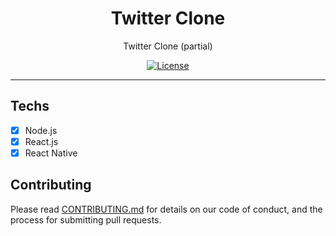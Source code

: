 <h1 align="center">
Twitter Clone
</h1>

<p align="center">Twitter Clone (partial)</p>

<p align="center">
  <a href="https://opensource.org/licenses/MIT">
    <img src="https://img.shields.io/github/license/robertosousa1/twitter-clone?color=%236633cc&logo=mit" alt="License">
  </a>
</p>

<hr>

## Techs

- [x] Node.js
- [x] React.js
- [x] React Native

## Contributing

Please read [CONTRIBUTING.md](CONTRIBUTING.md) for details on our code of conduct, and the process for submitting pull requests.
